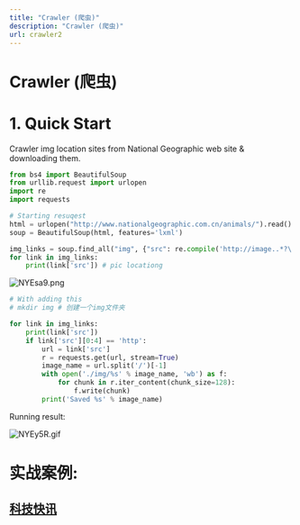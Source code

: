 ```yaml
---
title: "Crawler (爬虫)"
description: "Crawler (爬虫)"
url: crawler2
---
```


# Crawler (爬虫)

<a name="4xYVn"></a>
# 1. Quick Start
Crawler img location sites from National Geographic web site & downloading them. 
```python
from bs4 import BeautifulSoup
from urllib.request import urlopen
import re
import requests

# Starting resuqest
html = urlopen("http://www.nationalgeographic.com.cn/animals/").read().decode('utf-8')
soup = BeautifulSoup(html, features='lxml')

img_links = soup.find_all("img", {"src": re.compile('http://image..*?\.jpg')})
for link in img_links:
    print(link['src']) # pic locationg
```

![NYEsa9.png](https://s1.ax1x.com/2020/06/22/NYEsa9.png)

```python
# With adding this
# mkdir img # 创建一个img文件夹

for link in img_links:
    print(link['src'])
    if link['src'][0:4] == 'http':
        url = link['src']
        r = requests.get(url, stream=True)
        image_name = url.split('/')[-1]
        with open('./img/%s' % image_name, 'wb') as f:
            for chunk in r.iter_content(chunk_size=128):
                f.write(chunk)
        print('Saved %s' % image_name)

```

Running result:

![NYEy5R.gif](https://s1.ax1x.com/2020/06/22/NYEy5R.gif)



<a name="FmNuL"></a>
# 实战案例:
<a name="zWSme"></a>
## [科技快讯](https://www.yuque.com/liuwenkan/tza8ge/ew3wen)
